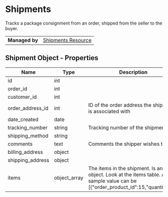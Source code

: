 # Shipments 

Tracks a package consignment from an order, shipped from the seller to the buyer.

|||
|---|---|
| **Managed by** | [Shipments Resource](/api/stores/v2/orders/shipments)

## Shipment Object - Properties

| Name | Type | Description |
| --- | --- | --- |
| id | int |
| order_id | int |
| customer_id | int |
| order_address_id | int | ID of the order address the shipment is associated with |
| date_created | date |
| tracking_number | string | Tracking number of the shipment |
| shipping_method | string |
| comments | text | Comments the shipper wishes to add |
| billing_address | object |
| shipping_address | object |
| items | object_array | The items in the shipment. Is an object. Look at the items table. A sample value can be [{"order_product_id":15,"quantity":2}] 
